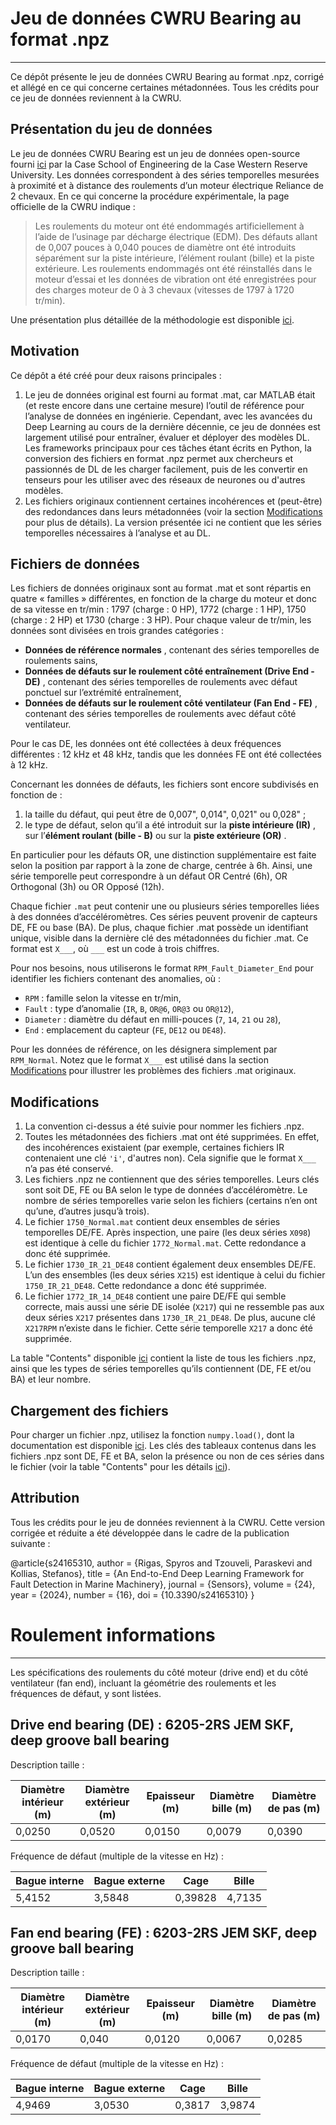 # Jeu de données CWRU Bearing au format .npz

---



Ce dépôt présente le jeu de données CWRU Bearing au format .npz, corrigé et allégé en ce qui concerne certaines métadonnées. Tous les crédits pour ce jeu de données reviennent à la CWRU.

## Présentation du jeu de données

Le jeu de données CWRU Bearing est un jeu de données open-source fourni [ici](https://engineering.case.edu/bearingdatacenter) par la Case School of Engineering de la Case Western Reserve University. Les données correspondent à des séries temporelles mesurées à proximité et à distance des roulements d’un moteur électrique Reliance de 2 chevaux. En ce qui concerne la procédure expérimentale, la page officielle de la CWRU indique :

> Les roulements du moteur ont été endommagés artificiellement à l’aide de l’usinage par décharge électrique (EDM). Des défauts allant de 0,007 pouces à 0,040 pouces de diamètre ont été introduits séparément sur la piste intérieure, l’élément roulant (bille) et la piste extérieure. Les roulements endommagés ont été réinstallés dans le moteur d’essai et les données de vibration ont été enregistrées pour des charges moteur de 0 à 3 chevaux (vitesses de 1797 à 1720 tr/min).

Une présentation plus détaillée de la méthodologie est disponible [ici](https://engineering.case.edu/bearingdatacenter/apparatus-and-procedures).

## Motivation

Ce dépôt a été créé pour deux raisons principales :

1. Le jeu de données original est fourni au format .mat, car MATLAB était (et reste encore dans une certaine mesure) l’outil de référence pour l’analyse de données en ingénierie. Cependant, avec les avancées du Deep Learning au cours de la dernière décennie, ce jeu de données est largement utilisé pour entraîner, évaluer et déployer des modèles DL. Les frameworks principaux pour ces tâches étant écrits en Python, la conversion des fichiers en format .npz permet aux chercheurs et passionnés de DL de les charger facilement, puis de les convertir en tenseurs pour les utiliser avec des réseaux de neurones ou d'autres modèles.
2. Les fichiers originaux contiennent certaines incohérences et (peut-être) des redondances dans leurs métadonnées (voir la section [Modifications](#changes) pour plus de détails). La version présentée ici ne contient que les séries temporelles nécessaires à l’analyse et au DL.

## Fichiers de données

Les fichiers de données originaux sont au format .mat et sont répartis en quatre « familles » différentes, en fonction de la charge du moteur et donc de sa vitesse en tr/min : 1797 (charge : 0 HP), 1772 (charge : 1 HP), 1750 (charge : 2 HP) et 1730 (charge : 3 HP). Pour chaque valeur de tr/min, les données sont divisées en trois grandes catégories :

* **Données de référence normales** , contenant des séries temporelles de roulements sains,
* **Données de défauts sur le roulement côté entraînement (Drive End - DE)** , contenant des séries temporelles de roulements avec défaut ponctuel sur l’extrémité entraînement,
* **Données de défauts sur le roulement côté ventilateur (Fan End - FE)** , contenant des séries temporelles de roulements avec défaut côté ventilateur.

Pour le cas DE, les données ont été collectées à deux fréquences différentes : 12 kHz et 48 kHz, tandis que les données FE ont été collectées à 12 kHz.

Concernant les données de défauts, les fichiers sont encore subdivisés en fonction de :

1. la taille du défaut, qui peut être de 0,007", 0,014", 0,021" ou 0,028" ;
2. le type de défaut, selon qu’il a été introduit sur la  **piste intérieure (IR)** , sur l’**élément roulant (bille - B)** ou sur la  **piste extérieure (OR)** .

En particulier pour les défauts OR, une distinction supplémentaire est faite selon la position par rapport à la zone de charge, centrée à 6h. Ainsi, une série temporelle peut correspondre à un défaut OR Centré (6h), OR Orthogonal (3h) ou OR Opposé (12h).

Chaque fichier `.mat` peut contenir une ou plusieurs séries temporelles liées à des données d’accéléromètres. Ces séries peuvent provenir de capteurs DE, FE ou base (BA). De plus, chaque fichier .mat possède un identifiant unique, visible dans la dernière clé des métadonnées du fichier .mat. Ce format est `X___`, où `___` est un code à trois chiffres.

Pour nos besoins, nous utiliserons le format `RPM_Fault_Diameter_End` pour identifier les fichiers contenant des anomalies, où :

* `RPM` : famille selon la vitesse en tr/min,
* `Fault` : type d’anomalie (`IR`, `B`, `OR@6`, `OR@3` ou `OR@12`),
* `Diameter` : diamètre du défaut en milli-pouces (`7`, `14`, `21` ou `28`),
* `End` : emplacement du capteur (`FE`, `DE12` ou `DE48`).

Pour les données de référence, on les désignera simplement par `RPM_Normal`. Notez que le format `X___` est utilisé dans la section [Modifications](#changes) pour illustrer les problèmes des fichiers .mat originaux.

## Modifications

1. La convention ci-dessus a été suivie pour nommer les fichiers .npz.
2. Toutes les métadonnées des fichiers .mat ont été supprimées. En effet, des incohérences existaient (par exemple, certaines fichiers IR contenaient une clé `'i'`, d'autres non). Cela signifie que le format `X___` n’a pas été conservé.
3. Les fichiers .npz ne contiennent que des séries temporelles. Leurs clés sont soit DE, FE ou BA selon le type de données d’accéléromètre. Le nombre de séries temporelles varie selon les fichiers (certains n’en ont qu’une, d’autres jusqu’à trois).
4. Le fichier `1750_Normal.mat` contient deux ensembles de séries temporelles DE/FE. Après inspection, une paire (les deux séries `X098`) est identique à celle du fichier `1772_Normal.mat`. Cette redondance a donc été supprimée.
5. Le fichier `1730_IR_21_DE48` contient également deux ensembles DE/FE. L’un des ensembles (les deux séries `X215`) est identique à celui du fichier `1750_IR_21_DE48`. Cette redondance a donc été supprimée.
6. Le fichier `1772_IR_14_DE48` contient une paire DE/FE qui semble correcte, mais aussi une série DE isolée (`X217`) qui ne ressemble pas aux deux séries `X217` présentes dans `1730_IR_21_DE48`. De plus, aucune clé `X217RPM` n’existe dans le fichier. Cette série temporelle `X217` a donc été supprimée.

La table "Contents" disponible [ici](/Contents.md) contient la liste de tous les fichiers .npz, ainsi que les types de séries temporelles qu’ils contiennent (DE, FE et/ou BA) et leur nombre.

## Chargement des fichiers

Pour charger un fichier .npz, utilisez la fonction `numpy.load()`, dont la documentation est disponible [ici](https://numpy.org/doc/stable/reference/generated/numpy.load.html). Les clés des tableaux contenus dans les fichiers .npz sont DE, FE et BA, selon la présence ou non de ces séries dans le fichier (voir la table "Contents" pour les détails [ici](/Contents.md)).

## Attribution

Tous les crédits pour le jeu de données reviennent à la CWRU. Cette version corrigée et réduite a été développée dans le cadre de la publication suivante :

@article{s24165310,
  author = {Rigas, Spyros and Tzouveli, Paraskevi and Kollias, Stefanos},
  title = {An End-to-End Deep Learning Framework for Fault Detection in Marine Machinery},
  journal = {Sensors},
  volume = {24},
  year = {2024},
  number = {16},
  doi = {10.3390/s24165310}
}

# Roulement informations

---

Les spécifications des roulements du côté moteur (drive end) et du côté ventilateur (fan end), incluant la géométrie des roulements et les fréquences de défaut, y sont listées.

## **Drive end bearing** (DE) : 6205-2RS JEM SKF, deep groove ball bearing

Description taille :

| Diamètre intérieur (m) | Diamètre extérieur (m) | Epaisseur (m) | Diamètre bille (m) | Diamètre de pas (m) |
| ------------------------ | ------------------------ | ------------- | ------------------- | -------------------- |
| 0,0250                   | 0,0520                   | 0,0150        | 0,0079              | 0,0390               |

Fréquence de défaut (multiple de la vitesse en Hz) :

| Bague interne | Bague externe | Cage    | Bille  |
| ------------- | ------------- | ------- | ------ |
| 5,4152        | 3,5848        | 0,39828 | 4,7135 |

## **Fan end bearing (FE)** : 6203-2RS JEM SKF, deep groove ball bearing

Description taille :

| Diamètre intérieur (m) | Diamètre extérieur (m) | Epaisseur (m) | Diamètre bille (m) | Diamètre de pas (m) |
| ------------------------ | ------------------------ | ------------- | ------------------- | -------------------- |
| 0,0170                   | 0,040                    | 0,0120        | 0,0067              | 0,0285               |

Fréquence de défaut (multiple de la vitesse en Hz) :

| Bague interne | Bague externe | Cage   | Bille  |
| ------------- | ------------- | ------ | ------ |
| 4,9469        | 3,0530        | 0,3817 | 3,9874 |
